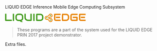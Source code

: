 LIQUID EDGE Inference Mobile Edge Computing Subsystem

![LIQUID EDGE Logo](../doc/liquid_edge_logo28.png)

> These programs are a part of the system used for the LIQUID EDGE PRIN 2017 project demonstrator.

Extra files.